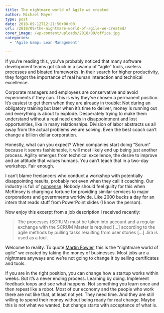 ```yaml
---
title: The nightmare world of Agile we created
author: Michael Mayer
type: post
date: 2018-09-12T12:21:50+00:00
url: /2018/09/the-nightmare-world-of-agile-we-created/
cover_image: /wp-content/uploads/2018/09/office.jpg
categories:
  - 'Agile &amp; Lean Management'

---
```


If you&#8217;re reading this, you’ve probably noticed that many software development teams got stuck in a swamp of “agile” tools, useless processes and bloated frameworks. In their search for higher productivity, they forgot the importance of real human interaction and technical excellence.

Corporate managers and employees are conservative and avoid experiments if they can. This is why they’ve chosen a permanent position. It’s easiest to get them when they are already in trouble: Not during an obligatory training but later when it’s time to deliver, money is running out and everything is about to explode. Desperately trying to make them understand without a real need ends in disappointment and lost opportunities, like in many relationships. Division of labor abstracts us all away from the actual problems we are solving. Even the best coach can’t change a billion dollar corporation.

Honestly, what can you expect? When companies start doing &#8220;Scrum&#8221; because it seems fashionable, it will most likely end up being just another process. Agility emerges from technical excellence, the desire to improve and an attitude that values humans. You can’t teach that in a two-day workshop. Fair enough.

I can’t blame freelancers who conduct a workshop with potentially disappointing results, probably not even when they call it coaching. Our industry is full of <a href="https://www.bullshitbingo.net/cards/agile/" target="_blank" rel="noopener nofollow">nonsense</a>. Nobody should feel guilty for this when McKinsey is charging a fortune for providing similar services to major corporations and governments worldwide. Like 2000 bucks a day for an intern that reads stuff from PowerPoint slides (I know the person).

Now enjoy this excerpt from a job description I received recently:

> The processes (SCRUM) must be taken into account and a regular exchange with the SCRUM Master is required [&#8230;] according to the agile methods by pulling tasks resulting from user stories [&#8230;] Jira is used as a tool.

Welcome to reality. To quote [Martin Fowler][1], this is the &#8220;nightmare world of agile&#8221; we created by taking the money of businesses. Most jobs are a nightmare anyways and we&#8217;re not going to change it by selling certificates and tools.

If you are in the right position, you can change how a startup works within weeks. But it&#8217;s a never ending process. Learning by doing. Implement feedback loops and see what happens. Not something you learn once and then repeat like a robot. Most of our economy and the people who work there are not like that, at least not yet. They need time. And they are still willing to spend their money without being ready for real change. Maybe this is not what we wanted, but change starts with acceptance of what is.

 [1]: https://martinfowler.com/articles/agile-aus-2018.html